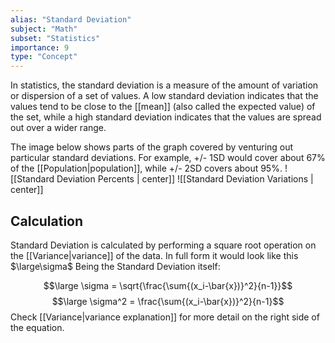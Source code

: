 ```yaml
---
alias: "Standard Deviation"
subject: "Math"
subset: "Statistics"
importance: 9
type: "Concept"
---
```


In statistics, the standard deviation is a measure of the amount of variation or dispersion of a set of values. A low standard deviation indicates that the values tend to be close to the [[mean]] (also called the expected value) of the set, while a high standard deviation indicates that the values are spread out over a wider range.

The image below shows parts of the graph covered by venturing out particular standard deviations. For example, +/- 1SD would cover about 67% of the [[Population|population]], while +/- 2SD covers about 95%.
![[Standard Deviation Percents | center]]
![[Standard Deviation Variations | center]]
## Calculation

Standard Deviation is calculated by performing a square root operation on the [[Variance|variance]] of the data. In full form it would look like this $\large\sigma$ Being the Standard Deviation itself: 

$$\large \sigma = \sqrt{\frac{\sum{(x_i-\bar{x})}^2}{n-1}}$$
$$\large \sigma^2 = \frac{\sum{(x_i-\bar{x})}^2}{n-1}$$
Check [[Variance|variance explanation]] for more detail on the right side of the equation.